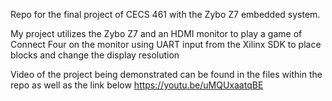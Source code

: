 Repo for the final project of CECS 461 with the Zybo Z7 embedded system.

My project utilizes the Zybo Z7 and an HDMI monitor to play a game of Connect Four on the monitor using UART input from the Xilinx SDK to place blocks and change the display resolution

Video of the project being demonstrated can be found in the files within the repo as well as the link below
https://youtu.be/uMQUxaatqBE
